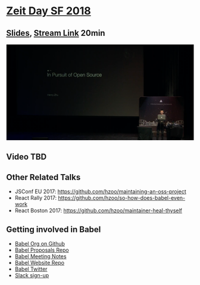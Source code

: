 # [Zeit Day SF 2018](https://zeit.co/day)

## [Slides](http://henryzoo.com/in-pursuit-of-open-source/), [Stream Link](https://www.pscp.tv/zeithq/1BRKjrvoyYZKw?t=36m19s) 20min

[![](talk.png)](https://www.pscp.tv/zeithq/1BRKjrvoyYZKw?t=36m19s)

## Video TBD

## Other Related Talks

- JSConf EU 2017: https://github.com/hzoo/maintaining-an-oss-project
- React Rally 2017: https://github.com/hzoo/so-how-does-babel-even-work
- React Boston 2017: https://github.com/hzoo/maintainer-heal-thyself

## Getting involved in Babel
- [Babel Org on Github](https://github.com/babel)
- [Babel Proposals Repo](https://github.com/babel/proposals)
- [Babel Meeting Notes](https://github.com/babel/notes)
- [Babel Website Repo](https://github.com/babel/website)
- [Babel Twitter](https://twitter.com/babeljs)
- [Slack sign-up](slack.babeljs.io)
